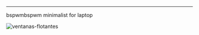 ----------------------------------------
bspwmbspwm minimalist for laptop



![ventanas-flotantes](https://user-images.githubusercontent.com/94316140/231570141-46c4ed3c-505a-4f10-a56e-f9d972a01e91.png)
